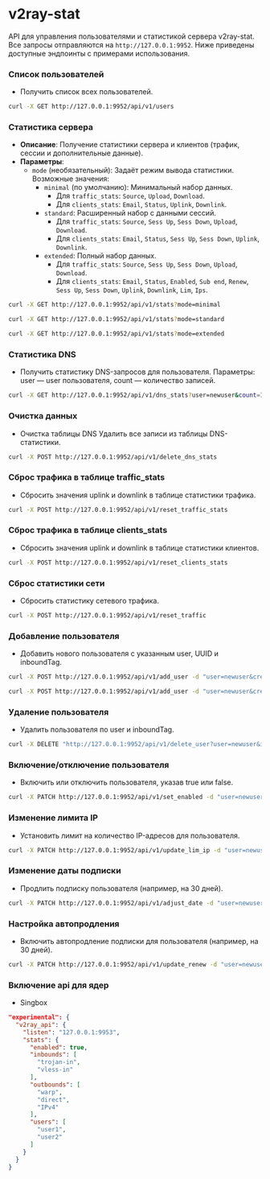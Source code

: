 # v2ray-stat

API для управления пользователями и статистикой сервера v2ray-stat. Все запросы отправляются на `http://127.0.0.1:9952`. Ниже приведены доступные эндпоинты с примерами использования.
### Список пользователей
- Получить список всех пользователей.

```bash
curl -X GET http://127.0.0.1:9952/api/v1/users
```

### Статистика сервера

- **Описание**: Получение статистики сервера и клиентов (трафик, сессии и дополнительные данные).
- **Параметры**:
  - `mode` (необязательный): Задаёт режим вывода статистики. Возможные значения:
    - `minimal` (по умолчанию): Минимальный набор данных.
      - Для `traffic_stats`: `Source`, `Upload`, `Download`.
      - Для `clients_stats`: `Email`, `Status`, `Uplink`, `Downlink`.
    - `standard`: Расширенный набор с данными сессий.
      - Для `traffic_stats`: `Source`, `Sess Up`, `Sess Down`, `Upload`, `Download`.
      - Для `clients_stats`: `Email`, `Status`, `Sess Up`, `Sess Down`, `Uplink`, `Downlink`.
    - `extended`: Полный набор данных.
      - Для `traffic_stats`: `Source`, `Sess Up`, `Sess Down`, `Upload`, `Download`.
      - Для `clients_stats`: `Email`, `Status`, `Enabled`, `Sub end`, `Renew`, `Sess Up`, `Sess Down`, `Uplink`, `Downlink`, `Lim`, `Ips`.
```bash
curl -X GET http://127.0.0.1:9952/api/v1/stats?mode=minimal
```
```bash
curl -X GET http://127.0.0.1:9952/api/v1/stats?mode=standard
```
```bash
curl -X GET http://127.0.0.1:9952/api/v1/stats?mode=extended
```

### Статистика DNS
- Получить статистику DNS-запросов для пользователя. Параметры: user — user пользователя, count — количество записей.

```bash
curl -X GET http://127.0.0.1:9952/api/v1/dns_stats?user=newuser&count=10
```

### Очистка данных
- Очистка таблицы DNS
Удалить все записи из таблицы DNS-статистики.

```bash
curl -X POST http://127.0.0.1:9952/api/v1/delete_dns_stats
```

### Сброс трафика в таблице traffic_stats
- Сбросить значения uplink и downlink в таблице статистики трафика.

```bash
curl -X POST http://127.0.0.1:9952/api/v1/reset_traffic_stats
```

### Сброс трафика в таблице clients_stats
- Сбросить значения uplink и downlink в таблице статистики клиентов.

```bash
curl -X POST http://127.0.0.1:9952/api/v1/reset_clients_stats
```

### Сброс статистики сети
- Сбросить статистику сетевого трафика.

```bash
curl -X POST http://127.0.0.1:9952/api/v1/reset_traffic
```

### Добавление пользователя
- Добавить нового пользователя с указанным user, UUID и inboundTag.

```bash
curl -X POST http://127.0.0.1:9952/api/v1/add_user -d "user=newuser&credential=123e4567-e89b-12d3-a456-426614174000&inboundTag=vless-in"
```
```bash
curl -X POST http://127.0.0.1:9952/api/v1/add_user -d "user=newuser&credential=tAmkh1Sn4NbiJ3pGTF5V9kek1l5LWW&inboundTag=trojan-in"
```

### Удаление пользователя
- Удалить пользователя по user и inboundTag.

```bash
curl -X DELETE "http://127.0.0.1:9952/api/v1/delete_user?user=newuser&inboundTag=vless-in"`
```

### Включение/отключение пользователя
- Включить или отключить пользователя, указав true или false.

```bash
curl -X PATCH http://127.0.0.1:9952/api/v1/set_enabled -d "user=newuser&enabled=false"
```

### Изменение лимита IP
- Установить лимит на количество IP-адресов для пользователя.

```bash
curl -X PATCH http://127.0.0.1:9952/api/v1/update_lim_ip -d "user=newuser&lim_ip=5"
```

### Изменение даты подписки
- Продлить подписку пользователя (например, на 30 дней).

```bash
curl -X PATCH http://127.0.0.1:9952/api/v1/adjust_date -d "user=newuser&sub_end=+30:0"
```

### Настройка автопродления
- Включить автопродление подписки для пользователя (например, на 30 дней).

```bash
curl -X PATCH http://127.0.0.1:9952/api/v1/update_renew -d "user=newuser&renew=30"
```

### Включение api для ядер

- Singbox
```json
"experimental": {
  "v2ray_api": {
    "listen": "127.0.0.1:9953",
    "stats": {
      "enabled": true,
      "inbounds": [
        "trojan-in",
        "vless-in"
      ],
      "outbounds": [
        "warp",
        "direct",
        "IPv4"
      ],
      "users": [
        "user1",
        "user2"
      ]
    }
  }
}
```

